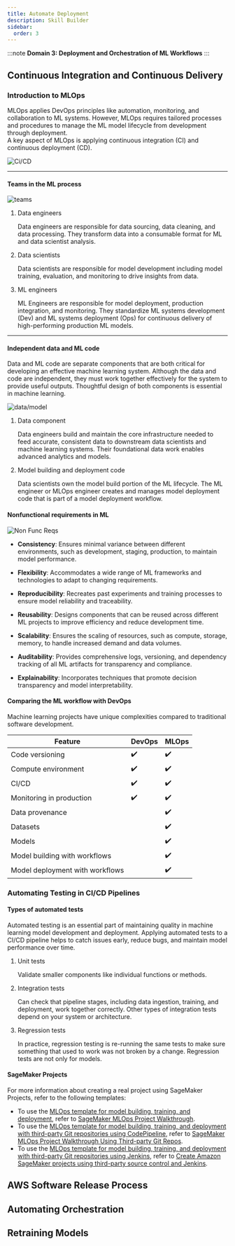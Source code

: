 ```yaml
---
title: Automate Deployment
description: Skill Builder
sidebar:
  order: 3
---
```

:::note
**Domain 3: Deployment and Orchestration of ML Workflows**
:::

## Continuous Integration and Continuous Delivery

### Introduction to MLOps

MLOps applies DevOps principles like automation, monitoring, and collaboration to ML systems. However, MLOps requires tailored processes and procedures to manage the ML model lifecycle from development through deployment.  
A key aspect of MLOps is applying continuous integration (CI) and continuous deployment (CD). 

![Ci/CD](/img/ci-cd.png)

---

#### Teams in the ML process

![teams](/img/teams.png)

1. Data engineers

    Data engineers are responsible for data sourcing, data cleaning, and data processing. They transform data into a consumable format for ML and data scientist analysis.

2. Data scientists

    Data scientists are responsible for model development including model training, evaluation, and monitoring to drive insights from data.

3. ML engineers

    ML Engineers are responsible for model deployment, production integration, and monitoring. They standardize ML systems development (Dev) and ML systems deployment (Ops) for continuous delivery of high-performing production ML models.

---

#### Independent data and ML code

Data and ML code are separate components that are both critical for developing an effective machine learning system. Although the data and code are independent, they must work together effectively for the system to provide useful outputs. Thoughtful design of both components is essential in machine learning.

![data/model](/img/data-model.png)

1. Data component

    Data engineers build and maintain the core infrastructure needed to feed accurate, consistent data to downstream data scientists and machine learning systems. Their foundational data work enables advanced analytics and models.

2. Model building and deployment code

    Data scientists own the model build portion of the ML lifecycle. The ML engineer or MLOps engineer creates and manages model deployment code that is part of a model deployment workflow.

#### Nonfunctional requirements in ML

![Non Func Reqs](/img/non-func-reqs.png)

- **Consistency**: Ensures minimal variance between different environments, such as development, staging, production, to maintain model performance.

- **Flexibility**: Accommodates a wide range of ML frameworks and technologies to adapt to changing requirements.

- **Reproducibility**: Recreates past experiments and training processes to ensure model reliability and traceability.

- **Reusability**: Designs components that can be reused across different ML projects to improve efficiency and reduce development time.

- **Scalability**: Ensures the scaling of resources, such as compute, storage, memory, to handle increased demand and data volumes.

- **Auditability**: Provides comprehensive logs, versioning, and dependency tracking of all ML artifacts for transparency and compliance.
  
- **Explainability**: Incorporates techniques that promote decision transparency and model interpretability.

#### Comparing the ML workflow with DevOps

Machine learning projects have unique complexities compared to traditional software development.

| Feature | DevOps | MLOps |
|---------|--------|-------|
| Code versioning  | ✔️  | ✔️  |
| Compute environment  | ✔️  | ✔️  |
| CI/CD  | ✔️  | ✔️  |
| Monitoring in production  | ✔️  | ✔️  |
| Data provenance  |   | ✔️  |
| Datasets  |   | ✔️  |
| Models  |   | ✔️  |
| Model building with workflows  |   | ✔️  |
| Model deployment with workflows  |   | ✔️  |

### Automating Testing in CI/CD Pipelines

#### Types of automated tests

Automated testing is an essential part of maintaining quality in machine learning model development and deployment. Applying automated tests to a CI/CD pipeline helps to catch issues early, reduce bugs, and maintain model performance over time.

1. Unit tests

    Validate smaller components like individual functions or methods.

2. Integration tests

    Can check that pipeline stages, including data ingestion, training, and deployment, work together correctly. Other types of integration tests depend on your system or architecture.

3. Regression tests

    In practice, regression testing is re-running the same tests to make sure something that used to work was not broken by a change. Regression tests are not only for models.

#### SageMaker Projects

For more information about creating a real project using SageMaker Projects, refer to the following templates: 

- To use the [MLOps template for model building, training, and deployment](https://docs.aws.amazon.com/sagemaker/latest/dg/sagemaker-projects-templates-sm.html#sagemaker-projects-templates-code-commit), refer to [SageMaker MLOps Project Walkthrough](https://docs.aws.amazon.com/sagemaker/latest/dg/sagemaker-projects-walkthrough.html).
- To use the [MLOps template for model building, training, and deployment with third-party Git repositories using CodePipeline](https://docs.aws.amazon.com/sagemaker/latest/dg/sagemaker-projects-templates-sm.html#sagemaker-projects-templates-git-code-pipeline), refer to [SageMaker MLOps Project Walkthrough Using Third-party Git Repos](https://docs.aws.amazon.com/sagemaker/latest/dg/sagemaker-projects-walkthrough-3rdgit.html).
- To use the [MLOps template for model building, training, and deployment with third-party Git repositories using Jenkins](https://docs.aws.amazon.com/sagemaker/latest/dg/sagemaker-projects-templates-sm.html#sagemaker-projects-templates-git-jenkins), refer to [Create Amazon SageMaker projects using third-party source control and Jenkins](https://aws.amazon.com/blogs/machine-learning/create-amazon-sagemaker-projects-using-third-party-source-control-and-jenkins/).

## AWS Software Release Process

## Automating Orchestration

## Retraining Models